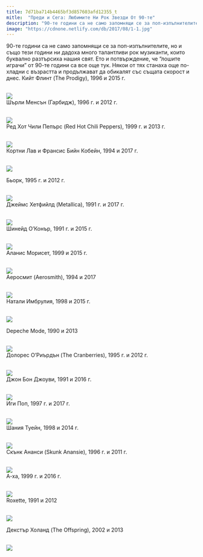 ```yaml
---
title: 7d71ba714b4465bf3d857603afd12355_t
mitle:  "Преди и Сега: Любимите Ни Рок Звезди От 90-те"
description: "90-те години са не само запомнящи се за поп-изпълнителите, но и също тези години ни дадоха много талантливи рок музиканти, които буквално разтърсиха нашия свят. Ето и "
image: "https://cdnone.netlify.com/db/2017/08/1-1.jpg"
---
```


 <p>90-те години са не само запомнящи се за поп-изпълнителите, но и също тези години ни дадоха много талантливи рок музиканти, които буквално разтърсиха нашия свят. Ето и потвърждение, че “лошите играчи” от 90-те години са все още тук. Някои от тях станаха още по-хладни с възрастта и продължават да обикалят със същата скорост и днес. Кийт Флинт (The Prodigy), 1996 и 2015 г.</p>       <p> <br/><img src="https://cdnone.netlify.com/db/2017/08/1-1.jpg"/><br/> Шърли Менсън (Гарбидж), 1996 г. и 2012 г.</p> <p> <br/><img src="https://cdnone.netlify.com/db/2017/08/2-1.jpg"/><br/> Ред Хот Чили Пепърс (Red Hot Chili Peppers), 1999 г. и 2013 г.</p> <p> <br/><img src="https://cdnone.netlify.com/db/2017/08/3-1.jpg"/><br/> Кортни Лав и Франсис Бийн Кобейн, 1994 и 2017 г.</p>      <p> <br/><img src="https://cdnone.netlify.com/db/2017/08/4-1.jpg"/><br/></p> <p> Бьорк, 1995 г. и 2012 г.</p> <p> <br/><img src="https://cdnone.netlify.com/db/2017/08/5.jpg"/><br/> Джеймс Хетфийлд (Metallica), 1991 г. и 2017 г.</p> <p> <br/><img src="https://cdnone.netlify.com/db/2017/08/6-1.jpg"/><br/> Шинейд О’Конър, 1991 г. и 2015 г.</p>      <p> <br/><img src="https://cdnone.netlify.com/db/2017/08/7-1.jpg"/><br/> Аланис Морисет, 1999 и 2015 г.</p> <p> <br/><img src="https://cdnone.netlify.com/db/2017/08/8-2.jpg"/><br/> Аеросмит (Aerosmith), 1994 и 2017</p> <p> <br/><img src="https://cdnone.netlify.com/db/2017/08/9-1.jpg"/><br/> Натали Имбрулия, 1998 и 2015 г.</p> <p> <br/><img src="https://cdnone.netlify.com/db/2017/08/10-1.jpg"/><br/></p> <p> Depeche Mode, 1990 и 2013</p> <p> <br/><img src="https://cdnone.netlify.com/db/2017/08/11-1.jpg"/><br/> Долорес О’Риърдън (The Cranberries), 1995 г. и 2012 г.</p>      <p> <br/><img src="https://cdnone.netlify.com/db/2017/08/12-1.jpg"/><br/> Джон Бон Джоуви, 1991 и 2016 г.</p> <p> <br/><img src="https://cdnone.netlify.com/db/2017/08/13-1.jpg"/><br/> Иги Поп, 1997 г. и 2017 г.</p> <p> <br/><img src="https://cdnone.netlify.com/db/2017/08/14-1.jpg"/><br/> Шания Туейн, 1998 и 2014 г.</p> <p> <br/><img src="https://cdnone.netlify.com/db/2017/08/15-1.jpg"/><br/> Скънк Ананси (Skunk Anansie), 1996 г. и 2011 г.</p>      <p> <br/><img src="https://cdnone.netlify.com/db/2017/08/16-1.jpg"/><br/> А-ха, 1999 г. и 2016 г.</p> <p> <br/><img src="https://cdnone.netlify.com/db/2017/08/17-2.jpg"/><br/> Roxette, 1991 и 2012</p> <p> <br/><img src="https://cdnone.netlify.com/db/2017/08/18-2.jpg"/><br/></p> <p> Декстър Холанд (The Offspring), 2002 и 2013</p> <p> <br/><img src="https://cdnone.netlify.com/db/2017/08/19-1.jpg"/><br/></p>       
